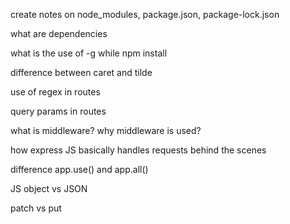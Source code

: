 create notes on node_modules, package.json, package-lock.json

what are dependencies

what is the use of -g while npm install

difference between caret and tilde

use of regex in routes

query params in routes

what is middleware? why middleware is used?

how express JS basically handles requests behind the scenes

difference app.use() and app.all()

JS object vs JSON

patch vs put